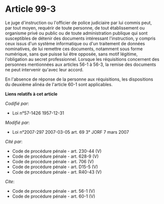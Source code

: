 # Article 99-3

Le juge d'instruction ou l'officier de police judiciaire par lui commis peut, par tout moyen, requérir de toute personne, de
tout établissement ou organisme privé ou public ou de toute administration publique qui sont susceptibles de détenir des
documents intéressant l'instruction, y compris ceux issus d'un système informatique ou d'un traitement de données
nominatives, de lui remettre ces documents, notamment sous forme numérique, sans que puisse lui être opposée, sans motif
légitime, l'obligation au secret professionnel. Lorsque les réquisitions concernent des personnes mentionnées aux articles
56-1 à 56-3, la remise des documents ne peut intervenir qu'avec leur accord. 

En l'absence de réponse de la personne aux réquisitions, les dispositions du deuxième alinéa de l'article 60-1 sont
applicables.

**Liens relatifs à cet article**

_Codifié par_:

  - Loi n°57-1426 1957-12-31

_Modifié par_:

  - Loi n°2007-297 2007-03-05 art. 69 3° JORF 7 mars 2007

_Cité par_:

  - Code de procédure pénale - art. 230-44 (V)
  - Code de procédure pénale - art. 628-9 (V)
  - Code de procédure pénale - art. 706 (V)
  - Code de procédure pénale - art. D15-5 (V)
  - Code de procédure pénale - art. R40-43 (V)

_Cite_:

  - Code de procédure pénale - art. 56-1 (V)
  - Code de procédure pénale - art. 60-1 (V)

